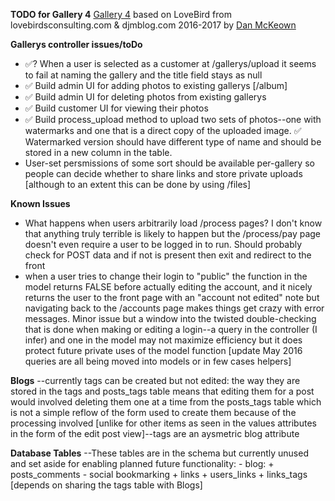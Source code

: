**TODO for Gallery 4** 
[Gallery 4](http://gallery4.pacificio.com) based on LoveBird from lovebirdsconsulting.com & djmblog.com 2016-2017 by [Dan McKeown](http://danmckeown.info)

**Gallerys controller issues/toDo**
- ✅? When a user is selected as a customer at /gallerys/upload it seems to fail at naming the gallery and the title field stays as null
- ✅ Build admin UI for adding photos to existing gallerys [/album]
- ✅ Build admin UI for deleting photos from existing gallerys
- ✅ Build customer UI for viewing their photos
- ✅ Build process_upload method to upload two sets of photos--one with watermarks and one that is a direct copy of the uploaded image.  ✅ Watermarked version should have different type of name and should be stored in a new column in the table.
- User-set persmissions of some sort should be available per-gallery so people can decide whether to share links and store private uploads [although to an extent this can be done by using /files]

**Known Issues**
- What happens when users arbitrarily load /process pages?  I don't know that anything truly terrible is likely to happen but the /process/pay page doesn't even require a user to be logged in to run.  Should probably check for POST data and if not is present then exit and redirect to the front
- when a user tries to change their login to "public" the function in the model returns FALSE before actually editing the account, and it nicely returns the user to the front page with an "account not edited" note but navigating back to the /accounts page makes things get crazy with error messages.  Minor issue but a window into the twisted double-checking that is done when making or editing a login--a query in the controller (I infer) and one in the model may not maximize efficiency but it does protect future private uses of the model function [update May 2016 queries are all being moved into models or in few cases helpers]

**Blogs**
--currently tags can be created but not edited: the way they are stored in the tags and posts_tags table means that editing them for a post would involved deleting them one at a time from the posts_tags table which is not a simple reflow of the form used to create them because of the processing involved [unlike for other items as seen in the values attributes in the form of the edit post view]--tags are an aysmetric blog attribute

**Database Tables**
--These tables are in the schema but currently unused and set aside for enabling planned future functionality:
	- blog:
		+ posts_comments
	- social bookmarking
		+ links
		+ users_links
		+ links_tags [depends on sharing the tags table with Blogs]
